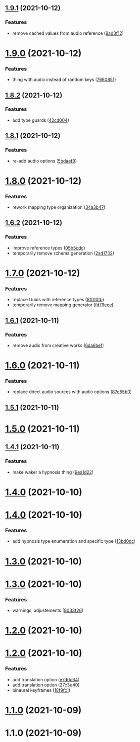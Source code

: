 ## [1.9.1](https://github.com/wulkanat/hypnothing-core/compare/v1.9.0...v1.9.1) (2021-10-12)


### Features

* remove cached values from audio reference ([9ad3f12](https://github.com/wulkanat/hypnothing-core/commit/9ad3f123793e20b6bef304e26e0b67084a614628))



# [1.9.0](https://github.com/wulkanat/hypnothing-core/compare/v1.8.2...v1.9.0) (2021-10-12)


### Features

* thing with audio instead of random keys ([7660851](https://github.com/wulkanat/hypnothing-core/commit/76608516feaf46c1f49fbfc25c2279261450770c))



## [1.8.2](https://github.com/wulkanat/hypnothing-core/compare/v1.8.1...v1.8.2) (2021-10-12)


### Features

* add type guards ([42cd004](https://github.com/wulkanat/hypnothing-core/commit/42cd00439ba3ba061b5ca3c4ca00047885e8929a))



## [1.8.1](https://github.com/wulkanat/hypnothing-core/compare/v1.8.0...v1.8.1) (2021-10-12)


### Features

* re-add audio options ([5bdaef9](https://github.com/wulkanat/hypnothing-core/commit/5bdaef909ecb7e9ba91d46feeed900625da34f83))



# [1.8.0](https://github.com/wulkanat/hypnothing-core/compare/v1.6.2...v1.8.0) (2021-10-12)


### Features

* rework mapping type organization ([34a3b47](https://github.com/wulkanat/hypnothing-core/commit/34a3b47d8302d6d35ea4f9f628ac06ba540b24e8))



## [1.6.2](https://github.com/wulkanat/hypnothing-core/compare/v1.7.0...v1.6.2) (2021-10-12)


### Features

* improve reference types ([05b5cdc](https://github.com/wulkanat/hypnothing-core/commit/05b5cdc5eca6606e102c701dfad44ab2f69db5a0))
* temporarily remove schema generation ([2ad1732](https://github.com/wulkanat/hypnothing-core/commit/2ad173246fa1b13c0bed4d94c42223c995e09c2a))



# [1.7.0](https://github.com/wulkanat/hypnothing-core/compare/v1.6.1...v1.7.0) (2021-10-12)


### Features

* replace Uuids with reference types ([8f010fb](https://github.com/wulkanat/hypnothing-core/commit/8f010fba8be07e7efb6f4a0c53234f9ce0b227c9))
* temporarily remove mapping generator ([fd79ece](https://github.com/wulkanat/hypnothing-core/commit/fd79ece0954f66ec7761d458815de96dce2963db))



## [1.6.1](https://github.com/wulkanat/hypnothing-core/compare/v1.6.0...v1.6.1) (2021-10-11)


### Features

* remove audio from creative works ([6da6bef](https://github.com/wulkanat/hypnothing-core/commit/6da6befb5b483982ed000c210c7f61e8e2941aed))



# [1.6.0](https://github.com/wulkanat/hypnothing-core/compare/v1.5.1...v1.6.0) (2021-10-11)


### Features

* replace direct audio sources with audio options ([87e55b0](https://github.com/wulkanat/hypnothing-core/commit/87e55b06494afb3430896776bc5dff1ebe967a26))



## [1.5.1](https://github.com/wulkanat/hypnothing-core/compare/v1.5.0...v1.5.1) (2021-10-11)



# [1.5.0](https://github.com/wulkanat/hypnothing-core/compare/v1.4.1...v1.5.0) (2021-10-11)



## [1.4.1](https://github.com/wulkanat/hypnothing-core/compare/1.4.0...v1.4.1) (2021-10-11)


### Features

* make waker a hypnosis thing ([9ea1d22](https://github.com/wulkanat/hypnothing-core/commit/9ea1d22705ca2f472121dc1cbb789ff4640e7961))



# [1.4.0](https://github.com/wulkanat/hypnothing-core/compare/v1.4.0...1.4.0) (2021-10-10)



# [1.4.0](https://github.com/wulkanat/hypnothing-core/compare/v1.3.0...v1.4.0) (2021-10-10)


### Features

* add hypnosis type enumeration and specific type ([13bd0dc](https://github.com/wulkanat/hypnothing-core/commit/13bd0dcebfee4c1d54fe431a32903f1f659b9897))



# [1.3.0](https://github.com/wulkanat/hypnothing-core/compare/1.3.0...v1.3.0) (2021-10-10)



# [1.3.0](https://github.com/wulkanat/hypnothing-core/compare/1.2.0...1.3.0) (2021-10-10)


### Features

* warnings, adjustements ([9033f26](https://github.com/wulkanat/hypnothing-core/commit/9033f267d73180011a711cba9f765d82e7082f95))



# [1.2.0](https://github.com/wulkanat/hypnothing-core/compare/v1.2.0...1.2.0) (2021-10-10)



# [1.2.0](https://github.com/wulkanat/hypnothing-core/compare/1.1.0...v1.2.0) (2021-10-10)


### Features

* add translation option ([e7d0c64](https://github.com/wulkanat/hypnothing-core/commit/e7d0c6410751b52d1ac29b4208995edc2cac9a85))
* add translation option ([27c3e40](https://github.com/wulkanat/hypnothing-core/commit/27c3e40a85e484bccf5219dabfb94d4592e09556))
* binaural keyframes ([18f9fc1](https://github.com/wulkanat/hypnothing-core/commit/18f9fc11db81257bd4201e0071ea9b955ae021c9))



# [1.1.0](https://github.com/wulkanat/hypnothing-core/compare/1.0.0...1.1.0) (2021-10-09)



# 1.1.0 (2021-10-09)



